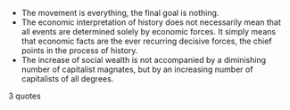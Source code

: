  - The movement is everything, the final goal is nothing.
 - The economic interpretation of history does not necessarily mean that all events are determined solely by economic forces. It simply means that economic facts are the ever recurring decisive forces, the chief points in the process of history.
 - The increase of social wealth is not accompanied by a diminishing number of capitalist magnates, but by an increasing number of capitalists of all degrees.

3 quotes